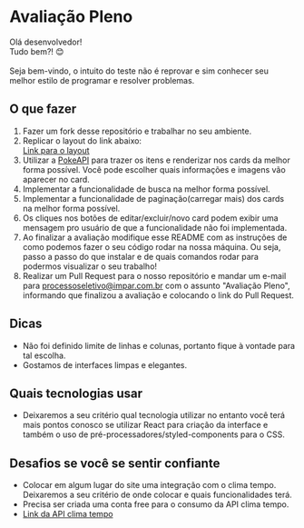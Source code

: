 # Avaliação Pleno
Olá desenvolvedor!\
Tudo bem?! 😊\
\
Seja bem-vindo, o intuito do teste não é reprovar e sim conhecer seu melhor estilo de programar e resolver problemas.

## O que fazer
1. Fazer um fork desse repositório e trabalhar no seu ambiente.
2. Replicar o layout do link abaixo:\
[Link para o layout](https://xd.adobe.com/view/c715f110-fbd4-4323-be0c-0e453c1450db-9246)
2. Utilizar a [PokeAPI](https://pokeapi.co/) para trazer os itens e renderizar nos cards da melhor forma possível. Você pode escolher quais informações e imagens vão aparecer no card.
3. Implementar a funcionalidade de busca na melhor forma possível.
4. Implementar a funcionalidade de paginação(carregar mais) dos cards na melhor forma possível.
5. Os cliques nos botões de editar/excluir/novo card podem exibir uma mensagem pro usuário de que a funcionalidade não foi implementada.
6. Ao finalizar a avaliação modifique esse README com as instruções de como podemos fazer o seu código rodar na nossa máquina. Ou seja, passo a passo do que instalar e de quais comandos rodar para podermos visualizar o seu trabalho!
7. Realizar um Pull Request para o nosso repositório e mandar um e-mail para processoseletivo@impar.com.br com o assunto "Avaliação Pleno", informando que finalizou a avaliação e colocando o link do Pull Request. 

## Dicas
* Não foi definido limite de linhas e colunas, portanto fique à vontade para tal escolha.
* Gostamos de interfaces limpas e elegantes.

## Quais tecnologias usar
* Deixaremos a seu critério qual tecnologia utilizar no entanto você terá mais pontos conosco se utilizar React para criação da interface e também o uso de pré-processadores/styled-components para o CSS.

## Desafios se você se sentir confiante
* Colocar em algum lugar do site uma integração com o clima tempo. Deixaremos a seu critério de onde colocar e quais funcionalidades terá.
* Precisa ser criada uma conta free para o consumo da API clima tempo.
* [Link da API clima tempo](https://advisor.climatempo.com.br/)
